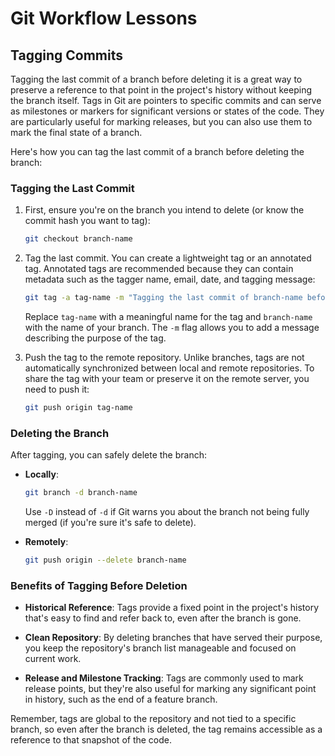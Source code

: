# Git Workflow Lessons

## Tagging Commits

Tagging the last commit of a branch before deleting it is a great way to preserve a reference to that point in the project's history without keeping the branch itself. Tags in Git are pointers to specific commits and can serve as milestones or markers for significant versions or states of the code. They are particularly useful for marking releases, but you can also use them to mark the final state of a branch.

Here's how you can tag the last commit of a branch before deleting the branch:

### Tagging the Last Commit

1. First, ensure you're on the branch you intend to delete (or know the commit hash you want to tag):

   ```sh
   git checkout branch-name
   ```

2. Tag the last commit. You can create a lightweight tag or an annotated tag. Annotated tags are recommended because they can contain metadata such as the tagger name, email, date, and tagging message:

   ```sh
   git tag -a tag-name -m "Tagging the last commit of branch-name before deletion"
   ```

   Replace `tag-name` with a meaningful name for the tag and `branch-name` with the name of your branch. The `-m` flag allows you to add a message describing the purpose of the tag.

3. Push the tag to the remote repository. Unlike branches, tags are not automatically synchronized between local and remote repositories. To share the tag with your team or preserve it on the remote server, you need to push it:

   ```sh
   git push origin tag-name
   ```

### Deleting the Branch

After tagging, you can safely delete the branch:

- **Locally**:

  ```sh
  git branch -d branch-name
  ```

  Use `-D` instead of `-d` if Git warns you about the branch not being fully merged (if you're sure it's safe to delete).

- **Remotely**:

  ```sh
  git push origin --delete branch-name
  ```

### Benefits of Tagging Before Deletion

- **Historical Reference**: Tags provide a fixed point in the project's history that's easy to find and refer back to, even after the branch is gone.
  
- **Clean Repository**: By deleting branches that have served their purpose, you keep the repository's branch list manageable and focused on current work.

- **Release and Milestone Tracking**: Tags are commonly used to mark release points, but they're also useful for marking any significant point in history, such as the end of a feature branch.

Remember, tags are global to the repository and not tied to a specific branch, so even after the branch is deleted, the tag remains accessible as a reference to that snapshot of the code.
